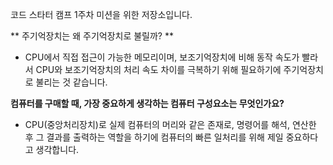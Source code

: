 코드 스타터 캠프 1주차 미션을 위한 저장소입니다.


** 주기억장치는 왜 주기억장치로 불릴까? **
- CPU에서 직접 접근이 가능한 메모리이며, 보조기억장치에 비해 동작 속도가 빨라서 CPU와 보조기억장치의 처리 속도 차이를 극복하기 위해 필요하기에 주기억장치로 불리는 것 같습니다.  

**컴퓨터를 구매할 때, 가장 중요하게 생각하는 컴퓨터 구성요소는 무엇인가요?**
- CPU(중앙처리장치)로  실제 컴퓨터의 머리와 같은 존재로, 명령어를 해석, 연산한 후 그 결과를 출력하는 역할을 하기에 컴퓨터의 빠른 일처리를 위해 제일 중요하다고 생각합니다. 
